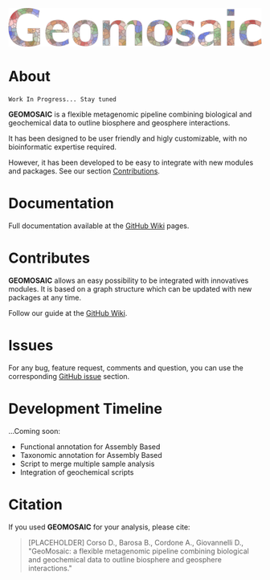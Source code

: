![GeoMosaic](images/geomosaic_logo_multicolor_300dpi.png)

# About

`Work In Progress... Stay tuned`

__GEOMOSAIC__ is a flexible metagenomic pipeline combining biological and geochemical data to outline biosphere and geosphere interactions.

It has been designed to be user friendly and higly customizable, with no bioinformatic expertise required.

However, it has been developed to be easy to integrate with new modules and packages. See our section [Contributions](#contributes).


# Documentation

Full documentation available at the [GitHub Wiki](https://github.com/giovannellilab/GeoMosaic/wiki) pages.

# Contributes

__GEOMOSAIC__ allows an easy possibility to be integrated with innovatives modules. It is based on a graph structure which can be updated with new packages at any time.

Follow our guide at the [GitHub Wiki](https://github.com/giovannellilab/GeoMosaic/wiki).

# Issues

For any bug, feature request, comments and question, you can use the corresponding [GitHub issue]() section.

# Development Timeline
...Coming soon:
- Functional annotation for Assembly Based
- Taxonomic annotation for Assembly Based
- Script to merge multiple sample analysis
- Integration of geochemical scripts


# Citation

If you used __GEOMOSAIC__ for your analysis, please cite:

>[PLACEHOLDER] Corso D., Barosa B., Cordone A., Giovannelli D., "GeoMosaic: a flexible metagenomic pipeline combining biological and geochemical data to outline biosphere and geosphere interactions." 
